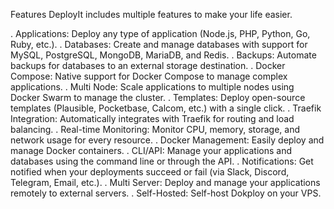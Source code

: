 Features
DeployIt includes multiple features to make your life easier.

. Applications: Deploy any type of application (Node.js, PHP, Python, Go, Ruby, etc.).
. Databases: Create and manage databases with support for MySQL, PostgreSQL, MongoDB, MariaDB, and Redis.
. Backups: Automate backups for databases to an external storage destination.
. Docker Compose: Native support for Docker Compose to manage complex applications.
. Multi Node: Scale applications to multiple nodes using Docker Swarm to manage the cluster.
. Templates: Deploy open-source templates (Plausible, Pocketbase, Calcom, etc.) with a single click.
. Traefik Integration: Automatically integrates with Traefik for routing and load balancing.
. Real-time Monitoring: Monitor CPU, memory, storage, and network usage for every resource.
. Docker Management: Easily deploy and manage Docker containers.
. CLI/API: Manage your applications and databases using the command line or through the API.
. Notifications: Get notified when your deployments succeed or fail (via Slack, Discord, Telegram, Email, etc.).
. Multi Server: Deploy and manage your applications remotely to external servers.
. Self-Hosted: Self-host Dokploy on your VPS.
